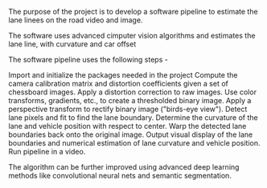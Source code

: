 The purpose of the project is to develop a software pipeline to estimate the lane linees on the road video and image.

The software uses advanced cimputer vision algorithms and estimates the lane line, with curvature and car offset

The software pipeline uses the following steps - 



Import and initialize the packages needed in the project
Compute the camera calibration matrix and distortion coefficients given a set of chessboard images.
Apply a distortion correction to raw images.
Use color transforms, gradients, etc., to create a thresholded binary image.
Apply a perspective transform to rectify binary image ("birds-eye view").
Detect lane pixels and fit to find the lane boundary.
Determine the curvature of the lane and vehicle position with respect to center.
Warp the detected lane boundaries back onto the original image.
Output visual display of the lane boundaries and numerical estimation of lane curvature and vehicle position.
Run pipeline in a video.

The algorithm can be further improved using advanced deep learning methods like convolutional neural nets and semantic segmentation.